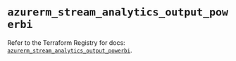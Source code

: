 # `azurerm_stream_analytics_output_powerbi`

Refer to the Terraform Registry for docs: [`azurerm_stream_analytics_output_powerbi`](https://registry.terraform.io/providers/hashicorp/azurerm/4.1.0/docs/resources/stream_analytics_output_powerbi).
